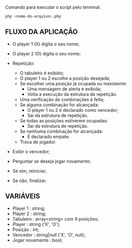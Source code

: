 Comando para executar o script pelo terminal:

```sh
php <nome-do-arquivo>.php
```

## FLUXO DA APLICAÇÃO

- O player 1 (X) digita o seu nome;
- O player 2 (O) digita o seu nome;

- Repetição:
    - O tabuleiro é exibido;
    - O player 1 ou 2 escolhe a posição desejada;
    - Se escolher uma posição já ocupada ou inexistente:
        - Uma mensagem de alerta é exibida;
        - Volta a execução da estrutura de repetição.
    - Uma verificação de combinações é feita;
    - Se alguma combinação for alcançada:
        - O player 1 ou 2 é declarado como vencedor;
        - Sai da estrutura de repetição.
    - Se todas as posições estiverem ocupadas:
        - Sai da estrutura de repetição.
    - Se nenhuma combinação for alcançada:
        - É declarado empate.
    - Troca de jogador.

- Exibir o vencedor;
- Perguntar se deseja jogar novamente;
- Se sim, reiniciar;
- Se não, finalizar.

## VARIÁVEIS

- Player 1 : string;
- Player 2 : string;
- Tabuleiro : array\<string\> com 9 posições;
- Player : string ('X', 'O');
- Posição : int;
- Vencedor : string|null ('X', 'O', null);
- Jogar novamente : bool;
